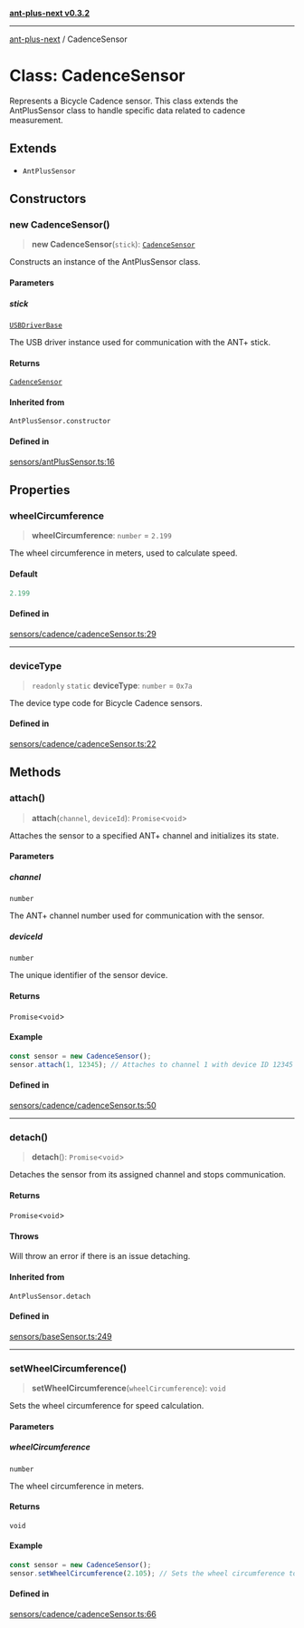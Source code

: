 [**ant-plus-next v0.3.2**](../README.md)

***

[ant-plus-next](../README.md) / CadenceSensor

# Class: CadenceSensor

Represents a Bicycle Cadence sensor.
This class extends the AntPlusSensor class to handle specific data related to cadence measurement.

## Extends

- `AntPlusSensor`

## Constructors

### new CadenceSensor()

> **new CadenceSensor**(`stick`): [`CadenceSensor`](CadenceSensor.md)

Constructs an instance of the AntPlusSensor class.

#### Parameters

##### stick

[`USBDriverBase`](../interfaces/USBDriverBase.md)

The USB driver instance used for communication with the ANT+ stick.

#### Returns

[`CadenceSensor`](CadenceSensor.md)

#### Inherited from

`AntPlusSensor.constructor`

#### Defined in

[sensors/antPlusSensor.ts:16](https://github.com/Benjamin-Stefan/ant-plus-next/blob/c98e5e404c47b4703ad614bf119e7be885968f1a/src/sensors/antPlusSensor.ts#L16)

## Properties

### wheelCircumference

> **wheelCircumference**: `number` = `2.199`

The wheel circumference in meters, used to calculate speed.

#### Default

```ts
2.199
```

#### Defined in

[sensors/cadence/cadenceSensor.ts:29](https://github.com/Benjamin-Stefan/ant-plus-next/blob/c98e5e404c47b4703ad614bf119e7be885968f1a/src/sensors/cadence/cadenceSensor.ts#L29)

***

### deviceType

> `readonly` `static` **deviceType**: `number` = `0x7a`

The device type code for Bicycle Cadence sensors.

#### Defined in

[sensors/cadence/cadenceSensor.ts:22](https://github.com/Benjamin-Stefan/ant-plus-next/blob/c98e5e404c47b4703ad614bf119e7be885968f1a/src/sensors/cadence/cadenceSensor.ts#L22)

## Methods

### attach()

> **attach**(`channel`, `deviceId`): `Promise`\<`void`\>

Attaches the sensor to a specified ANT+ channel and initializes its state.

#### Parameters

##### channel

`number`

The ANT+ channel number used for communication with the sensor.

##### deviceId

`number`

The unique identifier of the sensor device.

#### Returns

`Promise`\<`void`\>

#### Example

```ts
const sensor = new CadenceSensor();
sensor.attach(1, 12345); // Attaches to channel 1 with device ID 12345
```

#### Defined in

[sensors/cadence/cadenceSensor.ts:50](https://github.com/Benjamin-Stefan/ant-plus-next/blob/c98e5e404c47b4703ad614bf119e7be885968f1a/src/sensors/cadence/cadenceSensor.ts#L50)

***

### detach()

> **detach**(): `Promise`\<`void`\>

Detaches the sensor from its assigned channel and stops communication.

#### Returns

`Promise`\<`void`\>

#### Throws

Will throw an error if there is an issue detaching.

#### Inherited from

`AntPlusSensor.detach`

#### Defined in

[sensors/baseSensor.ts:249](https://github.com/Benjamin-Stefan/ant-plus-next/blob/c98e5e404c47b4703ad614bf119e7be885968f1a/src/sensors/baseSensor.ts#L249)

***

### setWheelCircumference()

> **setWheelCircumference**(`wheelCircumference`): `void`

Sets the wheel circumference for speed calculation.

#### Parameters

##### wheelCircumference

`number`

The wheel circumference in meters.

#### Returns

`void`

#### Example

```ts
const sensor = new CadenceSensor();
sensor.setWheelCircumference(2.105); // Sets the wheel circumference to 2.105 meters
```

#### Defined in

[sensors/cadence/cadenceSensor.ts:66](https://github.com/Benjamin-Stefan/ant-plus-next/blob/c98e5e404c47b4703ad614bf119e7be885968f1a/src/sensors/cadence/cadenceSensor.ts#L66)
